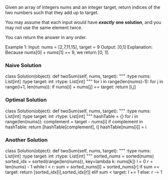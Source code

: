 Given an array of integers nums and an integer target, return indices of the two numbers such that they add up to target.

You may assume that each input would have ***exactly*** **one solution**, and you may not use the same element twice.

You can return the answer in any order.

Example 1:
Input: nums = [2,7,11,15], target = 9
Output: [0,1]
Explanation: Because nums[0] + nums[1] == 9, we return [0, 1].


### Naive Solution
class Solution(object):
    def twoSum(self, nums, target):
        """
        :type nums: List[int]
        :type target: int
        :rtype: List[int]
        """
        for i in range(len(nums)-1):
            for j in range(i+1, len(nums)):
                if nums[i] + nums[j] == target:
                    return [i,j]
                
### Optimal Solution
class Solution(object):
    def twoSum(self, nums, target):
        """
        :type nums: List[int]
        :type target: int
        :rtype: List[int]
        """
        hashTable = {}
        for i in range(len(nums)):
            complement = target - nums[i]
            if complement in hashTable:
                return [hashTable[complement], i]
            hashTable[nums[i]] = i
            
### Another Solution
class Solution(object):
    def twoSum(self, nums, target):
        """
        :type nums: List[int]
        :type target: int
        :rtype: List[int]
        """
        sorted_nums = sorted(nums)
        sorted_idx = sorted(range(len(nums)), key=lambda k: nums[k])
        l = 0
        r = len(nums) - 1
        while l < r:
            sum = sorted_nums[l] + sorted_nums[r]
            if sum == target:
                return [sorted_idx[l],sorted_idx[r]]
            elif sum < target:
                l += 1
            else:
                r -= 1
